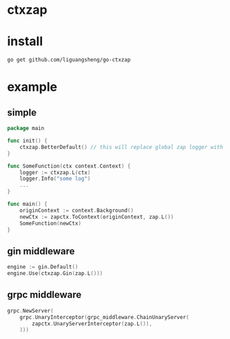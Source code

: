 # ctxzap

# install
```
go get github.com/liguangsheng/go-ctxzap
```

# example

## simple
```go
package main

func init() {
	ctxzap.BetterDefault() // this will replace global zap logger with a better default logger
}

func SomeFunction(ctx context.Context) {
    logger := ctxzap.L(ctx)
    logger.Info("some log") 
    ...
}

func main() {
	originContext := context.Background()
	newCtx := zapctx.ToContext(originContext, zap.L())
	SomeFunction(newCtx)
}
```

## gin middleware

```go
engine := gin.Default()
engine.Use(ctxzap.Gin(zap.L()))
```

## grpc middleware
```go
grpc.NewServer(
	grpc.UnaryInterceptor(grpc_middleware.ChainUnaryServer(
		zapctx.UnaryServerInterceptor(zap.L()),
	)))
```
